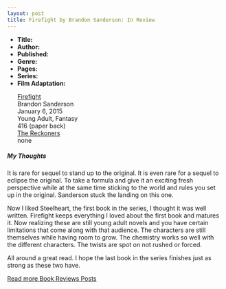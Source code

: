 ```yaml
---
layout: post
title: Firefight by Brandon Sanderson: In Review
---
```


<div class="row">
  <div class="col-md-3">
    <ul>
      <li><strong>Title:</strong></li>
      <li><strong>Author:</strong></li>
      <li><strong>Published:</strong></li>
      <li><strong>Genre:</strong></li>
      <li><strong>Pages:</strong></li>
      <li><strong>Series:</strong></li>
      <li><strong>Film Adaptation:</strong></li>
    </ul>
  </div>
  <div class="col-md-9">
    <ul style="list-style-type:none;">
      <li><a href="https://en.wikipedia.org/wiki/The_Reckoners">Firefight</a></li>
      <li>Brandon Sanderson</li>
      <li>January 6, 2015</li>
      <li>Young Adult, Fantasy</li>
      <li>416 (paper back)</li>
      <li><a href="https://en.wikipedia.org/wiki/The_Reckoners">The Reckoners</a></li>
      <li>none</li>
    </ol>
  </div>
</div>

##### My Thoughts

It is rare for sequel to stand up to the original. It is even rare for a sequel to eclipse the original. To take a formula and give it an exciting fresh perspective while at the same time sticking to the world and rules you set up in the original. Sanderson stuck the landing on this one.

Now I liked Steelheart, the first book in the series, I thought it was well written. Firefight keeps everything I loved about the first book and matures it. Now realizing these are still young adult novels and you have certain limitations that come along with that audience. The characters are still themselves while having room to grow. The chemistry works so well with the different characters. The twists are spot on not rushed or forced.

All around a great read. I hope the last book in the series finishes just as strong as these two have.

[Read more Book Reviews Posts](https://tactictalisman.github.io/book-reviews/)
